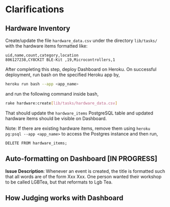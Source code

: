 # Clarifications #

## Hardware Inventory ##

Create/update the file `hardware_data.csv` under the directory `lib/tasks/` with the hardware items formatted like:

```csv
uid,name,count,category,location
806127238,CY8CKIT BLE-Kit ,19,Microcontrollers,1
```

After completing this step, deploy Dashboard on Heroku. On successful deployment, run bash on the specified Heroku app by,

```zsh
heroku run bash --app <app_name>
```

and run the following command inside bash,

```bash
rake hardware:create[lib/tasks/hardware_data.csv]
```

That should update the `hardware_items` PostgreSQL table and updated hardware items should be visible on Dashboard.

Note: If there are existing hardware items, remove them using `heroku pg:psql --app <app_name>` to access the Postgres instance and then run,

```psql
DELETE FROM hardware_items;
```

## Auto-formatting on Dashboard [IN PROGRESS] ##

**Issue Description**: Whenever an event is created, the title is formatted such that all words are of the form Xxx Xxx. One person wanted their workshop to be called LGBTea, but that reformats to Lgb Tea.

## How Judging works with Dashboard ##
